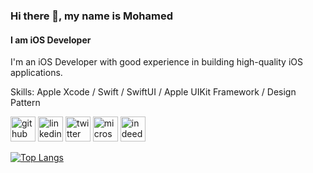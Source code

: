 ### Hi there 👋, my name is Mohamed
#### I am iOS Developer

I'm an iOS Developer with good experience in building high-quality iOS applications.

Skills: Apple Xcode / Swift / SwiftUI / Apple UIKit Framework / Design Pattern 



[<img src='https://cdn.jsdelivr.net/npm/simple-icons@3.0.1/icons/github.svg' alt='github' height='40'>](https://github.com/moKelani)  [<img src='https://cdn.jsdelivr.net/npm/simple-icons@3.0.1/icons/linkedin.svg' alt='linkedin' height='40'>](https://www.linkedin.com/in/https://www.linkedin.com/in/mohamed-kelany-135b9497//)  [<img src='https://cdn.jsdelivr.net/npm/simple-icons@3.0.1/icons/twitter.svg' alt='twitter' height='40'>](https://twitter.com/https://twitter.com/abukelani)  [<img src='https://cdn.jsdelivr.net/npm/simple-icons@3.0.1/icons/microsoftoutlook.svg' alt='microsoftoutlook' height='40'>](mohamed.kelany@outlook.com)  [<img src='https://cdn.jsdelivr.net/npm/simple-icons@3.0.1/icons/indeed.svg' alt='indeed' height='40'>](https://my.indeed.com/resume?hl=en&co=AE&from=gnav-homepage&_ga=2.127243589.993512101.1660012496-155991372.1660012496)  

[![Top Langs](https://github-readme-stats.vercel.app/api/top-langs/?username=moKelani)](https://github.com/anuraghazra/github-readme-stats)






